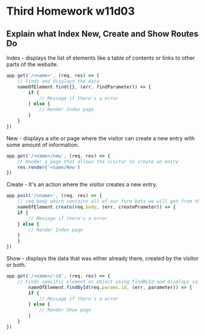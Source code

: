 <h1>Third Homework w11d03</h1>
<h2>Explain what Index New, Create and Show Routes Do </h2>

Index - displays the list of elements like a table of contents or links to other parts of the website.
```js
app.get('/<name>', (req, res) => {
    // Finds and displays the data 
    nameOfElement.find({}, (err, findParameter)) => {
        if {
            // Message if there's a error
        } else {
            // Render Index page
        }
    }
})
```

New - displays a site or page where the visitor can create a new entry with some amount of information. 
```js
app.get('/<name>/new', (req, res) => {
    // Render a page that allows the visitor to create an entry
    res.render('<name/New')
})
```

Create - It's an action where the visitor creates a new entry.
```js
app.post('/<name>', (req, res) => {
    // req.body which contains all of our form Data we will get from the user
    nameOfElement.create(req.body, (err, createPrameter)) => {
    if {
        // Message if there's a error
    } else {
        // Render Index page
    }
    }
})
```

Show - displays the data that was either already there, created by the visitor or both.
```js
app.get('/<name>/:id', (req, res) => {
    // Finds specific element or object using findById and displays said element or object. 
        nameOfElement.findById(req.params.id, (err, parameter)) => {
        if {
            // Message if there's a error
        } else {
            // Render Show page
        }
    }
})
```
